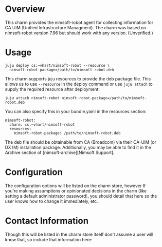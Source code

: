 # Overview

This charm provides the nimsoft-robot agent for collecting information for CA
UIM (Unified Infrastructure Managment). The charm was based on nimsoft-robot
version 7.96 but should work with any version. (Unverified.)

# Usage

    juju deploy cs:~vhart/nimsoft-robot --resource \
      nimsoft-robot-package=/path/to/nimsoft-robot.deb

This charm supports juju resources to provide the deb package file.
This allows us to use `--resource` in the deploy command or use
`juju attach` to supply the required resource after deployment:

    juju attach nimsoft-robot nimsoft-robot-package=/path/to/nimsoft-robot.deb

You can also specify this in your bundle.yaml in the resources section:

    nimsoft-robot:
      charm: cs:~vhart/nimsoft-robot
      resources:
        nimsoft-robot-package: /path/to/nimsoft-robot.deb

The deb file should be obtainable from CA (Broadcom) via their CA-UIM (or DX
IM) installation package. Additionally, you may be able to find it in the
Archive section of [nimsoft-archive][Nimsoft Support].

# Configuration

The configuration options will be listed on the charm store, however If you're
making assumptions or opinionated decisions in the charm (like setting a default
administrator password), you should detail that here so the user knows how to
change it immediately, etc.

# Contact Information

Though this will be listed in the charm store itself don't assume a user will
know that, so include that information here:

<!-- ## Upstream Project Name

  - Upstream website
  - Upstream bug tracker
  - Mailing list or contact information -->


[nimsoft-archive]: http://support.nimsoft.com/Default.aspx?center=felles/archive
